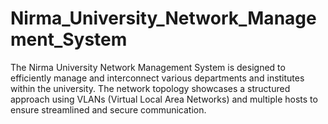 # Nirma_University_Network_Management_System
The Nirma University Network Management System is designed to efficiently manage and interconnect various departments and institutes within the university. The network topology showcases a structured approach using VLANs (Virtual Local Area Networks) and multiple hosts to ensure streamlined and secure communication.
